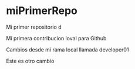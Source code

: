 # miPrimerRepo

Mi primer repositorio d

Mi primera contribucion loval para Github


Cambios desde mi rama local llamada developer01

Este es otro cambio
